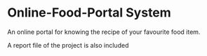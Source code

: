 Online-Food-Portal System
====================

An online portal for knowing the recipe of your favourite food item.

A report file of the project is also included

